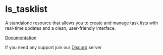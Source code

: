 # ls_tasklist
 A standalone resource that allows you to create and manage task lists with real-time updates and a clean, user-friendly interface.

[Documentation](https://los-santos-project.gitbook.io/project-los-santos-scripts/)

If you need any support join our [Discord](https://discord.gg/7JqawbtWSA) server
